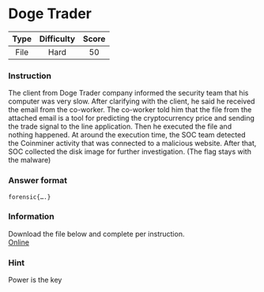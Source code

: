 # Doge Trader

| Type | Difficulty | Score |
|:----:|:----------:|:-----:|
| File |    Hard    |   50  |

### Instruction

The client from Doge Trader company informed the security team that his computer was very slow. After clarifying with the client, he said he received the email from the co-worker. The co-worker told him that the file from the attached email is a tool for predicting the cryptocurrency price and sending the trade signal to the line application. Then he executed the file and nothing happened. At around the execution time, the SOC team detected the Coinminer activity that was connected to a malicious website. After that, SOC collected the disk image for further investigation. (The flag stays with the malware)

### Answer format

`forensic{….}`

### Information

Download the file below and complete per instruction.  
[Online](https://storage.googleapis.com/secplayground-event/halfyear2022/the_doge_trader_evidence.zip)

### Hint

Power is the key
